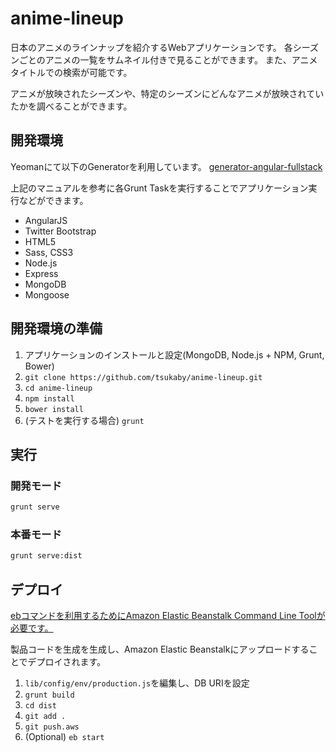 anime-lineup
============

日本のアニメのラインナップを紹介するWebアプリケーションです。
各シーズンごとのアニメの一覧をサムネイル付きで見ることができます。
また、アニメタイトルでの検索が可能です。

アニメが放映されたシーズンや、特定のシーズンにどんなアニメが放映されていたかを調べることができます。

## 開発環境

Yeomanにて以下のGeneratorを利用しています。
[generator-angular-fullstack](https://github.com/DaftMonk/generator-angular-fullstack)

上記のマニュアルを参考に各Grunt Taskを実行することでアプリケーション実行などができます。

* AngularJS
* Twitter Bootstrap
* HTML5
* Sass, CSS3
* Node.js
* Express
* MongoDB
* Mongoose

## 開発環境の準備

1. アプリケーションのインストールと設定(MongoDB, Node.js + NPM, Grunt, Bower)
2. `git clone https://github.com/tsukaby/anime-lineup.git`
3. `cd anime-lineup`
4. `npm install`
5. `bower install`
6. (テストを実行する場合) `grunt`

## 実行
### 開発モード

```bash
grunt serve
```

### 本番モード

```bash
grunt serve:dist
```

## デプロイ

[ebコマンドを利用するためにAmazon Elastic Beanstalk Command Line Toolが必要です。](http://aws.amazon.com/code/6752709412171743)

製品コードを生成を生成し、Amazon Elastic Beanstalkにアップロードすることでデプロイされます。

1. `lib/config/env/production.js`を編集し、DB URIを設定
2. `grunt build`
3. `cd dist`
4. `git add .`
5. `git push.aws`
6. (Optional) `eb start`

